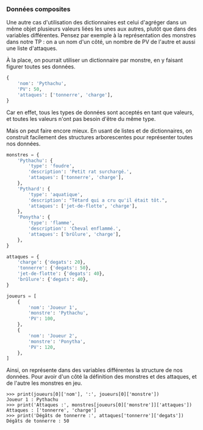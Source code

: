 ### Données composites

Une autre cas d'utilisation des dictionnaires est celui d'agréger dans un même objet plusieurs valeurs liées les unes aux autres, plutôt que dans des variables différentes.
Pensez par exemple à la représentation des monstres dans notre TP : on a un nom d'un côté, un nombre de PV de l'autre et aussi une liste d'attaques.

À la place, on pourrait utiliser un dictionnaire par monstre, en y faisant figurer toutes ses données.

```python
{
    'nom': 'Pythachu',
    'PV': 50,
    'attaques': ['tonnerre', 'charge'],
}
```

Car en effet, tous les types de données sont acceptés en tant que valeurs, et toutes les valeurs n'ont pas besoin d'être du même type.

Mais on peut faire encore mieux.
En usant de listes et de dictionnaires, on construit facilement des structures arborescentes pour représenter toutes nos données.

```python
monstres = {
    'Pythachu': {
        'type': 'foudre',
        'description': 'Petit rat surchargé.',
        'attaques': ['tonnerre', 'charge'],
    },
    'Pythard': {
        'type': 'aquatique',
        'description': "Tétard qui a cru qu'il était tôt.",
        'attaques': ['jet-de-flotte', 'charge'],
    },
    'Ponytha': {
        'type': 'flamme',
        'description': 'Cheval enflammé.',
        'attaques': ['brûlure', 'charge'],
    },
}

attaques = {
    'charge': {'degats': 20},
    'tonnerre': {'degats': 50},
    'jet-de-flotte': {'degats': 40},
    'brûlure': {'degats': 40},
}

joueurs = [
    {
        'nom': 'Joueur 1',
        'monstre': 'Pythachu',
        'PV': 100,
    },
    {
        'nom': 'Joueur 2',
        'monstre': 'Ponytha',
        'PV': 120,
    },
]
```

Ainsi, on représente dans des variables différentes la structure de nos données.
Pour avoir d'un côté la définition des monstres et des attaques, et de l'autre les monstres en jeu.

```pycon
>>> print(joueurs[0]['nom'], ':', joueurs[0]['monstre'])
Joueur 1 : Pythachu
>>> print('Attaques :', monstres[joueurs[0]['monstre']]['attaques'])
Attaques : ['tonnerre', 'charge']
>>> print('Dégâts de tonnerre :', attaques['tonnerre']['degats'])
Dégâts de tonnerre : 50
```
